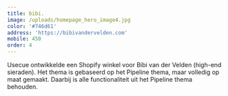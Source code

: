 ```yaml
---
title: bibi.
image: /uploads/homepage_hero_image4.jpg
color: '#746d61'
address: 'https://bibivandervelden.com'
mobile: 450
order: 4
---
```



Usecue ontwikkelde een Shopify winkel voor Bibi van der Velden (high-end sieraden). Het thema is gebaseerd op het Pipeline thema, maar volledig op maat gemaakt. Daarbij is alle functionaliteit uit het Pipeline thema behouden.